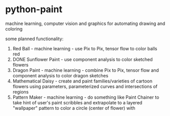 # python-paint
machine learning, computer vision and graphics for automating drawing and coloring

some planned functionality:
1. Red Ball - machine learning - use Pix to Pix, tensor flow to color balls red
2. DONE Sunflower Paint - use component analysis to color sketched flowers
3. Dragon Paint - machine learning - combine Pix to Pix, tensor flow and component analysis to color dragon sketches
4. Mathematical Daisy - create and paint families/varieties of cartoon flowers using parameters, parameterized curves and intersections of regions
5. Pattern Maker - machine learning - do something like Paint Chainer to take hint of user's paint scribbles and extrapolate to a layered "wallpaper" pattern to color a circle (center of flower) with
